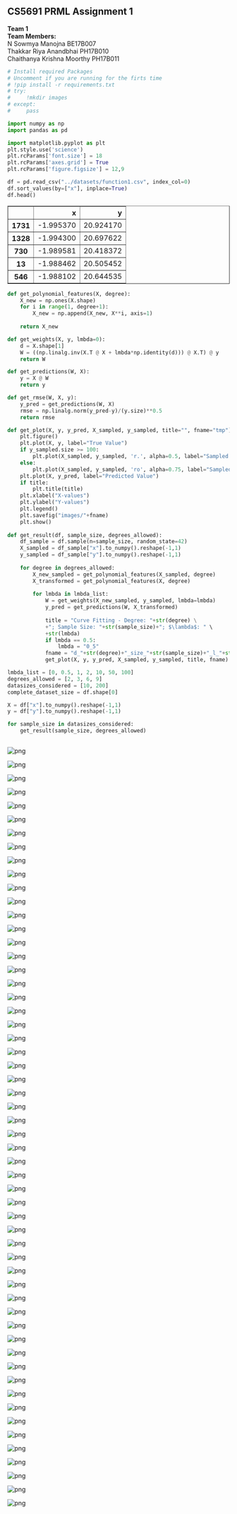 ## CS5691 PRML Assignment 1
**Team 1**  
**Team Members:**  
N Sowmya Manojna   BE17B007  
Thakkar Riya Anandbhai  PH17B010   
Chaithanya Krishna Moorthy  PH17B011   


```python
# Install required Packages
# Uncomment if you are running for the firts time
# !pip install -r requirements.txt
# try:
#     !mkdir images
# except:
#     pass
```


```python
import numpy as np
import pandas as pd

import matplotlib.pyplot as plt
plt.style.use('science')
plt.rcParams['font.size'] = 18
plt.rcParams['axes.grid'] = True
plt.rcParams['figure.figsize'] = 12,9
```


```python
df = pd.read_csv("../datasets/function1.csv", index_col=0)
df.sort_values(by=["x"], inplace=True)
df.head()
```




<div>
<style scoped>
    .dataframe tbody tr th:only-of-type {
        vertical-align: middle;
    }

    .dataframe tbody tr th {
        vertical-align: top;
    }

    .dataframe thead th {
        text-align: right;
    }
</style>
<table border="1" class="dataframe">
  <thead>
    <tr style="text-align: right;">
      <th></th>
      <th>x</th>
      <th>y</th>
    </tr>
  </thead>
  <tbody>
    <tr>
      <th>1731</th>
      <td>-1.995370</td>
      <td>20.924170</td>
    </tr>
    <tr>
      <th>1328</th>
      <td>-1.994300</td>
      <td>20.697622</td>
    </tr>
    <tr>
      <th>730</th>
      <td>-1.989581</td>
      <td>20.418372</td>
    </tr>
    <tr>
      <th>13</th>
      <td>-1.988462</td>
      <td>20.505452</td>
    </tr>
    <tr>
      <th>546</th>
      <td>-1.988102</td>
      <td>20.644535</td>
    </tr>
  </tbody>
</table>
</div>




```python
def get_polynomial_features(X, degree):    
    X_new = np.ones(X.shape)
    for i in range(1, degree+1):
        X_new = np.append(X_new, X**i, axis=1)
        
    return X_new

def get_weights(X, y, lmbda=0):
    d = X.shape[1]
    W = ((np.linalg.inv(X.T @ X + lmbda*np.identity(d))) @ X.T) @ y
    return W

def get_predictions(W, X):
    y = X @ W
    return y

def get_rmse(W, X, y):
    y_pred = get_predictions(W, X)
    rmse = np.linalg.norm(y_pred-y)/(y.size)**0.5
    return rmse

def get_plot(X, y, y_pred, X_sampled, y_sampled, title="", fname="tmp"):
    plt.figure()
    plt.plot(X, y, label="True Value")
    if y_sampled.size >= 100:
        plt.plot(X_sampled, y_sampled, 'r.', alpha=0.5, label="Sampled points")
    else:
        plt.plot(X_sampled, y_sampled, 'ro', alpha=0.75, label="Sampled points")
    plt.plot(X, y_pred, label="Predicted Value")
    if title:
        plt.title(title)
    plt.xlabel("X-values")
    plt.ylabel("Y-values")
    plt.legend()
    plt.savefig("images/"+fname)
    plt.show()
    
def get_result(df, sample_size, degrees_allowed):
    df_sample = df.sample(n=sample_size, random_state=42)
    X_sampled = df_sample["x"].to_numpy().reshape(-1,1)
    y_sampled = df_sample["y"].to_numpy().reshape(-1,1)
    
    for degree in degrees_allowed:
        X_new_sampled = get_polynomial_features(X_sampled, degree)
        X_transformed = get_polynomial_features(X, degree)
        
        for lmbda in lmbda_list:
            W = get_weights(X_new_sampled, y_sampled, lmbda=lmbda)
            y_pred = get_predictions(W, X_transformed)
            
            title = "Curve Fitting - Degree: "+str(degree) \
            +"; Sample Size: "+str(sample_size)+"; $\lambda$: " \
            +str(lmbda)
            if lmbda == 0.5:
                lmbda = "0_5"
            fname = "d_"+str(degree)+"_size_"+str(sample_size)+"_l_"+str(lmbda)
            get_plot(X, y, y_pred, X_sampled, y_sampled, title, fname)
```


```python
lmbda_list = [0, 0.5, 1, 2, 10, 50, 100]
degrees_allowed = [2, 3, 6, 9]
datasizes_considered = [10, 200]
complete_dataset_size = df.shape[0]

X = df["x"].to_numpy().reshape(-1,1)
y = df["y"].to_numpy().reshape(-1,1)

for sample_size in datasizes_considered:
    get_result(sample_size, degrees_allowed)
    
```


    
![png](output_5_0.png)
    



    
![png](output_5_1.png)
    



    
![png](output_5_2.png)
    



    
![png](output_5_3.png)
    



    
![png](output_5_4.png)
    



    
![png](output_5_5.png)
    



    
![png](output_5_6.png)
    



    
![png](output_5_7.png)
    



    
![png](output_5_8.png)
    



    
![png](output_5_9.png)
    



    
![png](output_5_10.png)
    



    
![png](output_5_11.png)
    



    
![png](output_5_12.png)
    



    
![png](output_5_13.png)
    



    
![png](output_5_14.png)
    



    
![png](output_5_15.png)
    



    
![png](output_5_16.png)
    



    
![png](output_5_17.png)
    



    
![png](output_5_18.png)
    



    
![png](output_5_19.png)
    



    
![png](output_5_20.png)
    



    
![png](output_5_21.png)
    



    
![png](output_5_22.png)
    



    
![png](output_5_23.png)
    



    
![png](output_5_24.png)
    



    
![png](output_5_25.png)
    



    
![png](output_5_26.png)
    



    
![png](output_5_27.png)
    



    
![png](output_5_28.png)
    



    
![png](output_5_29.png)
    



    
![png](output_5_30.png)
    



    
![png](output_5_31.png)
    



    
![png](output_5_32.png)
    



    
![png](output_5_33.png)
    



    
![png](output_5_34.png)
    



    
![png](output_5_35.png)
    



    
![png](output_5_36.png)
    



    
![png](output_5_37.png)
    



    
![png](output_5_38.png)
    



    
![png](output_5_39.png)
    



    
![png](output_5_40.png)
    



    
![png](output_5_41.png)
    



    
![png](output_5_42.png)
    



    
![png](output_5_43.png)
    



    
![png](output_5_44.png)
    



    
![png](output_5_45.png)
    



    
![png](output_5_46.png)
    



    
![png](output_5_47.png)
    



    
![png](output_5_48.png)
    



    
![png](output_5_49.png)
    



    
![png](output_5_50.png)
    



    
![png](output_5_51.png)
    



    
![png](output_5_52.png)
    



    
![png](output_5_53.png)
    



    
![png](output_5_54.png)
    



    
![png](output_5_55.png)
    



```python

```


```python

```
